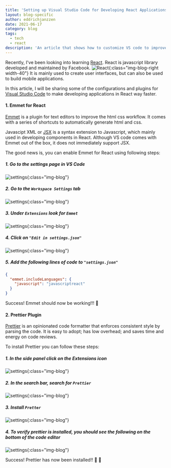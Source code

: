 ```yaml
---
title: 'Setting up Visual Studio Code for Developing React Applications'
layout: blog-specific
author: eddrichjanzzen
date: 2021-06-17
category: blog
tags:
  - tech
  - react
description: 'An article that shows how to customize VS code to improve productivity with React'
---
```


Recently, I've been looking into learning [React](https://reactjs.org/). React is javascript library developed and maintained by Facebook. ![React](/assets/images/blog/vs-code-react/vs-code-react.png){:class="img-blog-right width-40"} It is mainly used to create user interfaces, but can also be used to build mobile applications.

In this article, I will be sharing some of the configurations and plugins for [Visual Studio Code](https://code.visualstudio.com/) to make developing applications in React way faster.

#### 1. Emmet for React

[Emmet](https://emmet.io/) is a plugin for text editors to improve the html css workflow. It comes with a series of shortcuts to automatically generate html and css.

Javascipt XML or [JSX](https://www.w3schools.com/react/react_jsx.asp#:~:text=JSX%20stands%20for%20JavaScript%20XML,and%20add%20HTML%20in%20React.) is a syntax extension to Javascript, which mainly used in developing components in React. Although VS code comes with Emmet out of the box, it does not immediately support JSX.

The good news is, you can enable Emmet for React using following steps:

##### 1. Go to the settings page in VS Code

![settings](/assets/images/blog/vs-code-react/settings-page.png){:class="img-blog"}

##### 2. Go to the `Workspace Settings` tab

![settings](/assets/images/blog/vs-code-react/workspace-settings.png){:class="img-blog"}

##### 3. Under `Extensions` look for `Emmet`

![settings](/assets/images/blog/vs-code-react/emmet-boxed.png){:class="img-blog"}

##### 4. Click on `"Edit in settings.json"`

![settings](/assets/images/blog/vs-code-react/settings.png){:class="img-blog"}

##### 5. Add the following lines of code to `"settings.json"`

```json
{
  "emmet.includeLanguages": {
    "javascript": "javascriptreact"
  }
}
```

Success! Emmet should now be working!!! :raised_hands:

#### 2. Prettier Plugin

[Prettier](https://prettier.io/docs/en/why-prettier.html) is an opinionated code formatter that enforces consistent style by parsing the code. It is easy to adopt; has low overhead; and saves time and energy on code reviews.

To install Prettier you can follow these steps:

##### 1. In the side panel click on the Extensions icon

![settings](/assets/images/blog/vs-code-react/extensions.png){:class="img-blog"}

##### 2. In the search bar, search for `Prettier`

![settings](/assets/images/blog/vs-code-react/search-prettier.png){:class="img-blog"}

##### 3. Install `Pretter`

![settings](/assets/images/blog/vs-code-react/install-prettier.png){:class="img-blog"}

##### 4. To verify prettier is installed, you should see the following on the bottom of the code editor

![settings](/assets/images/blog/vs-code-react/prettier-verify.png){:class="img-blog"}

Success! Prettier has now been installed!! :raised_hands: :clap:
